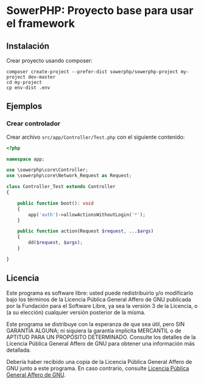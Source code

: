 SowerPHP: Proyecto base para usar el framework
==============================================

Instalación
-----------

Crear proyecto usando composer:

```shell
composer create-project --prefer-dist sowerphp/sowerphp-project my-project dev-master
cd my-project
cp env-dist .env
```

Ejemplos
--------

### Crear controlador

Crear archivo `src/app/Controller/Test.php` con el siguiente contenido:

```php
<?php

namespace app;

use \sowerphp\core\Controller;
use \sowerphp\core\Network_Request as Request;

class Controller_Test extends Controller
{

    public function boot(): void
    {
        app('auth')->allowActionsWithoutLogin('*');
    }

    public function action(Request $request, ...$args)
    {
        dd($request, $args);
    }

}
```

Licencia
--------

Este programa es software libre: usted puede redistribuirlo y/o
modificarlo bajo los términos de la Licencia Pública General Affero
de GNU publicada por la Fundación para el Software Libre, ya sea la
versión 3 de la Licencia, o (a su elección) cualquier versión
posterior de la misma.

Este programa se distribuye con la esperanza de que sea útil, pero
SIN GARANTÍA ALGUNA; ni siquiera la garantía implícita
MERCANTIL o de APTITUD PARA UN PROPÓSITO DETERMINADO.
Consulte los detalles de la Licencia Pública General Affero de GNU
para obtener una información más detallada.

Debería haber recibido una copia de la Licencia Pública General
Affero de GNU junto a este programa.
En caso contrario, consulte
[Licencia Pública General Affero de GNU](http://www.gnu.org/licenses/agpl.html).

